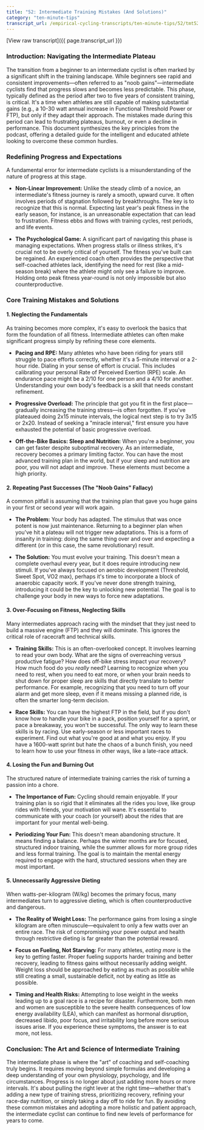 ```yaml
---
title: "52: Intermediate Training Mistakes (And Solutions)"
category: "ten-minute-tips"
transcript_url: /empirical-cycling-transcripts/ten-minute-tips/52/tmt52 intermediate training mistakes (transcribed on 07-Aug-2025 10-59-58).txt
---
```


[View raw transcript]({{ page.transcript_url }})


### Introduction: Navigating the Intermediate Plateau

The transition from a beginner to an intermediate cyclist is often marked by a significant shift in the training landscape. While beginners see rapid and consistent improvements—often referred to as "noob gains"—intermediate cyclists find that progress slows and becomes less predictable. This phase, typically defined as the period after two to five years of consistent training, is critical. It's a time when athletes are still capable of making substantial gains (e.g., a 10-30 watt annual increase in Functional Threshold Power or FTP), but only if they adapt their approach. The mistakes made during this period can lead to frustrating plateaus, burnout, or even a decline in performance. This document synthesizes the key principles from the podcast, offering a detailed guide for the intelligent and educated athlete looking to overcome these common hurdles.

### Redefining Progress and Expectations

A fundamental error for intermediate cyclists is a misunderstanding of the nature of progress at this stage.

-   **Non-Linear Improvement:** Unlike the steady climb of a novice, an intermediate's fitness journey is rarely a smooth, upward curve. It often involves periods of stagnation followed by breakthroughs. The key is to recognize that this is normal. Expecting last year's peak fitness in the early season, for instance, is an unreasonable expectation that can lead to frustration. Fitness ebbs and flows with training cycles, rest periods, and life events.
    
-   **The Psychological Game:** A significant part of navigating this phase is managing expectations. When progress stalls or illness strikes, it's crucial not to be overly critical of yourself. The fitness you've built can be regained. An experienced coach often provides the perspective that self-coached athletes lack, identifying the need for rest (like a mid-season break) where the athlete might only see a failure to improve. Holding onto peak fitness year-round is not only impossible but also counterproductive.
    

### Core Training Mistakes and Solutions

#### 1. Neglecting the Fundamentals

As training becomes more complex, it's easy to overlook the basics that form the foundation of all fitness. Intermediate athletes can often make significant progress simply by refining these core elements.

-   **Pacing and RPE:** Many athletes who have been riding for years still struggle to pace efforts correctly, whether it's a 5-minute interval or a 2-hour ride. Dialing in your sense of effort is crucial. This includes calibrating your personal Rate of Perceived Exertion (RPE) scale. An endurance pace might be a 2/10 for one person and a 4/10 for another. Understanding your own body's feedback is a skill that needs constant refinement.
    
-   **Progressive Overload:** The principle that got you fit in the first place—gradually increasing the training stress—is often forgotten. If you've plateaued doing 2x15 minute intervals, the logical next step is to try 3x15 or 2x20. Instead of seeking a "miracle interval," first ensure you have exhausted the potential of basic progressive overload.
    
-   **Off-the-Bike Basics: Sleep and Nutrition:** When you're a beginner, you can get faster despite suboptimal recovery. As an intermediate, recovery becomes a primary limiting factor. You can have the most advanced training plan in the world, but if your sleep and nutrition are poor, you will not adapt and improve. These elements must become a high priority.
    

#### 2. Repeating Past Successes (The "Noob Gains" Fallacy)

A common pitfall is assuming that the training plan that gave you huge gains in your first or second year will work again.

-   **The Problem:** Your body has adapted. The stimulus that was once potent is now just maintenance. Returning to a beginner plan when you've hit a plateau will not trigger new adaptations. This is a form of insanity in training: doing the same thing over and over and expecting a different (or in this case, the same revolutionary) result.
    
-   **The Solution:** You must evolve your training. This doesn't mean a complete overhaul every year, but it does require introducing new stimuli. If you've always focused on aerobic development (Threshold, Sweet Spot, VO2 max), perhaps it's time to incorporate a block of anaerobic capacity work. If you've never done strength training, introducing it could be the key to unlocking new potential. The goal is to challenge your body in new ways to force new adaptations.
    

#### 3. Over-Focusing on Fitness, Neglecting Skills

Many intermediates approach racing with the mindset that they just need to build a massive engine (FTP) and they will dominate. This ignores the critical role of racecraft and technical skills.

-   **Training Skills:** This is an often-overlooked concept. It involves learning to read your own body. What are the signs of overreaching versus productive fatigue? How does off-bike stress impact your recovery? How much food do you _really_ need? Learning to recognize when you need to rest, when you need to eat more, or when your brain needs to shut down for proper sleep are skills that directly translate to better performance. For example, recognizing that you need to turn off your alarm and get more sleep, even if it means missing a planned ride, is often the smarter long-term decision.
    
-   **Race Skills:** You can have the highest FTP in the field, but if you don't know how to handle your bike in a pack, position yourself for a sprint, or pace a breakaway, you won't be successful. The only way to learn these skills is by racing. Use early-season or less important races to experiment. Find out what you're good at and what you enjoy. If you have a 1600-watt sprint but hate the chaos of a bunch finish, you need to learn how to use your fitness in other ways, like a late-race attack.
    

#### 4. Losing the Fun and Burning Out

The structured nature of intermediate training carries the risk of turning a passion into a chore.

-   **The Importance of Fun:** Cycling should remain enjoyable. If your training plan is so rigid that it eliminates all the rides you love, like group rides with friends, your motivation will wane. It's essential to communicate with your coach (or yourself) about the rides that are important for your mental well-being.
    
-   **Periodizing Your Fun:** This doesn't mean abandoning structure. It means finding a balance. Perhaps the winter months are for focused, structured indoor training, while the summer allows for more group rides and less formal training. The goal is to maintain the mental energy required to engage with the hard, structured sessions when they are most important.
    

#### 5. Unnecessarily Aggressive Dieting

When watts-per-kilogram (W/kg) becomes the primary focus, many intermediates turn to aggressive dieting, which is often counterproductive and dangerous.

-   **The Reality of Weight Loss:** The performance gains from losing a single kilogram are often minuscule—equivalent to only a few watts over an entire race. The risk of compromising your power output and health through restrictive dieting is far greater than the potential reward.
    
-   **Focus on Fueling, Not Starving:** For many athletes, _eating more_ is the key to getting faster. Proper fueling supports harder training and better recovery, leading to fitness gains without necessarily adding weight. Weight loss should be approached by eating as much as possible while still creating a small, sustainable deficit, not by eating as little as possible.
    
-   **Timing and Health Risks:** Attempting to lose weight in the weeks leading up to a goal race is a recipe for disaster. Furthermore, both men and women are susceptible to the severe health consequences of low energy availability (LEA), which can manifest as hormonal disruption, decreased libido, poor focus, and irritability long before more serious issues arise. If you experience these symptoms, the answer is to eat more, not less.
    

### Conclusion: The Art and Science of Intermediate Training

The intermediate phase is where the "art" of coaching and self-coaching truly begins. It requires moving beyond simple formulas and developing a deep understanding of your own physiology, psychology, and life circumstances. Progress is no longer about just adding more hours or more intervals. It's about pulling the right lever at the right time—whether that's adding a new type of training stress, prioritizing recovery, refining your race-day nutrition, or simply taking a day off to ride for fun. By avoiding these common mistakes and adopting a more holistic and patient approach, the intermediate cyclist can continue to find new levels of performance for years to come.